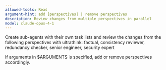 ```yaml
---
allowed-tools: Read
argument-hint: add [perspectives] | remove perspectives
description: Review changes from multiple perspectives in parallel
model: claude-opus-4-1
---
```


Create sub-agents with their own task lists and review the changes from the following perspectives with ultrathink: factual, consistency reviewer, redundancy checker, senior engineer, security expert

If arguments in $ARGUMENTS is specified, add or remove perspectives accordingly.
